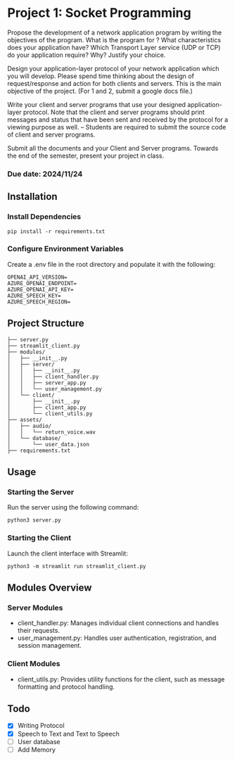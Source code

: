 # Project 1: Socket Programming		

Propose the development of a network application program by writing the objectives of the program. What is the program for ? What characteristics does your application have? Which Transport Layer service (UDP or TCP) do your application require? Why? Justify your choice.

Design your application-layer protocol of your network application which you will develop. Please spend time thinking about the design of request/response and action for both clients and servers. This is the main objective of the project.
(For 1 and 2, submit a google docs file.)

Write your client and server programs that use your designed application-layer protocol. Note that the client and server programs should print messages and status that have been sent and received by the protocol for a viewing purpose as well. – Students are required to submit the source code of client and server programs.

Submit all the documents and your Client and Server programs. Towards the end of the semester, present your project in class.

### Due date: 2024/11/24

## Installation
### Install Dependencies
```
pip install -r requirements.txt
```

### Configure Environment Variables 
Create a .env file in the root directory and populate it with the following:
```
OPENAI_API_VERSION= 
AZURE_OPENAI_ENDPOINT= 
AZURE_OPENAI_API_KEY= 
AZURE_SPEECH_KEY= 
AZURE_SPEECH_REGION= 
```

## Project Structure

```
├── server.py
├── streamlit_client.py
├── modules/
│   ├── __init__.py
│   ├── server/
│   │   ├── __init__.py
│   │   ├── client_handler.py
│   │   ├── server_app.py
│   │   └── user_management.py
│   └── client/
│       ├── __init__.py
│       ├── client_app.py
│       └── client_utils.py
├── assets/
│   ├── audio/
│   │   └── return_voice.wav
│   └── database/
│       └── user_data.json
├── requirements.txt

```

## Usage 
### Starting the Server
Run the server using the following command:
```
python3 server.py
```
### Starting the Client
Launch the client interface with Streamlit:
```
python3 -m streamlit run streamlit_client.py
```

## Modules Overview
### Server Modules
- client_handler.py: Manages individual client connections and handles their requests.
- user_management.py: Handles user authentication, registration, and session management.
### Client Modules
- client_utils.py: Provides utility functions for the client, such as message formatting and protocol handling.

## Todo
- [x] Writing Protocol
- [x] Speech to Text and Text to Speech
- [ ] User database 
- [ ] Add Memory
